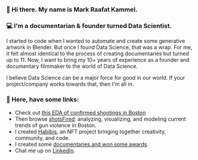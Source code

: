 ### 👋 Hi there. My name is Mark Raafat Kammel. 
### 💻 I'm a documentarian & founder turned Data Scientist.
I started to code when I wanted to automate and create some generative artwork in Blender. But once I found Data Science, that was a wrap. For me, it felt almost identical to the process of creating documentaries but turned up to 11. Now, I want to bring my 10+ years of experience as a founder and documentary filmmaker to the world of Data Science.

I believe Data Science can be a major force for good in our world. If your project/company works towards that, then I'm all in.

### 🔗 Here, have some links:
- Check out [this EDA of confirmed shootings in Boston](https://public.tableau.com/app/profile/mark.kammel/viz/Book1_17065418640970/Dashboard6)
- Then browse [shotsFired](https://github.com/kammelCase/shotsFiredBoston): analyzing, visualizing, and modeling current trends of gun violence in Boston.
- I created [Habibis](https://linktr.ee/HabibisNFT), an NFT project bringing together creativity, community, and code.
- I created some [documentaries and won some awards](https://vimeo.com/kammel).
- Chat me up on [LinkedIn](https://www.linkedin.com/in/kammel/).

<!--
**kammelCase/kammelCase** is a ✨ _special_ ✨ repository because its `README.md` (this file) appears on your GitHub profile.

Here are some ideas to get you started:

- 🔭 I’m currently working on ...
- 🌱 I’m currently learning ...
- 👯 I’m looking to collaborate on ...
- 🤔 I’m looking for help with ...
- 💬 Ask me about ...
- 📫 How to reach me: ...
- 😄 Pronouns: ...
- ⚡ Fun fact: ...
-->
